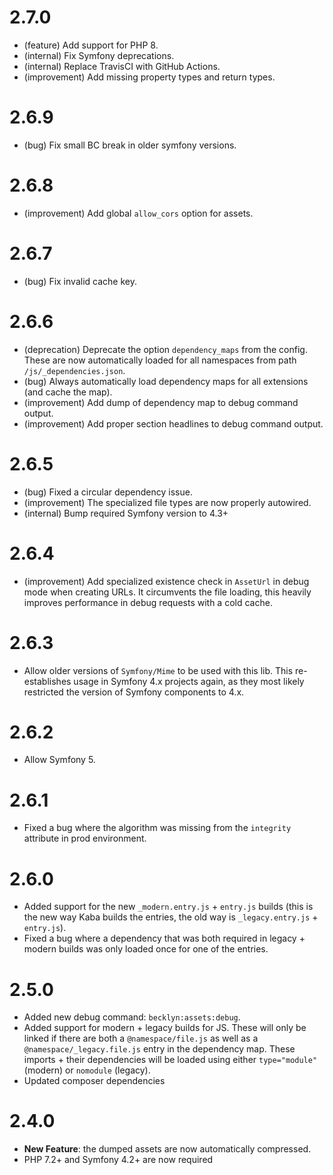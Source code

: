 2.7.0
=====

*   (feature) Add support for PHP 8.
*   (internal) Fix Symfony deprecations.
*   (internal) Replace TravisCI with GitHub Actions.
*   (improvement) Add missing property types and return types.


2.6.9
=====

*   (bug) Fix small BC break in older symfony versions.


2.6.8
=====

*   (improvement) Add global `allow_cors` option for assets.


2.6.7
=====

*   (bug) Fix invalid cache key.


2.6.6
=====

*   (deprecation) Deprecate the option `dependency_maps` from the config. These are now automatically loaded for all namespaces
    from path `/js/_dependencies.json`.
*   (bug) Always automatically load dependency maps for all extensions (and cache the map).
*   (improvement) Add dump of dependency map to debug command output. 
*   (improvement) Add proper section headlines to debug command output. 


2.6.5
=====

*   (bug) Fixed a circular dependency issue.
*   (improvement) The specialized file types are now properly autowired.
*   (internal) Bump required Symfony version to 4.3+


2.6.4
=====

*   (improvement) Add specialized existence check in `AssetUrl` in debug mode when creating URLs. It circumvents the file loading, this heavily improves performance in debug requests with a cold cache.


2.6.3
=====

*   Allow older versions of `Symfony/Mime` to be used with this lib. This re-establishes usage in Symfony 4.x projects again, as they most likely restricted the version
    of Symfony components to 4.x.


2.6.2
=====

*   Allow Symfony 5.


2.6.1
=====

*   Fixed a bug where the algorithm was missing from the `integrity` attribute in prod environment.


2.6.0
=====

*   Added support for the new `_modern.entry.js` + `entry.js` builds (this is the new way Kaba builds the entries, the old way is `_legacy.entry.js` + `entry.js`).
*   Fixed a bug where a dependency that was both required in legacy + modern builds was only loaded once for one of the entries.

2.5.0
=====

*   Added new debug command: `becklyn:assets:debug`.
*   Added support for modern + legacy builds for JS. These will only be linked if there are both a `@namespace/file.js` 
    as well as a `@namespace/_legacy.file.js` entry in the dependency map.
    These imports + their dependencies will be loaded using either `type="module"` (modern) or `nomodule` (legacy).
*   Updated composer dependencies

2.4.0
=====

*   **New Feature**: the dumped assets are now automatically compressed.
*   PHP 7.2+ and Symfony 4.2+ are now required
